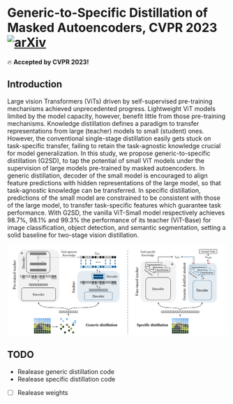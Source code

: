 # Generic-to-Specific Distillation of Masked Autoencoders, CVPR 2023 [![arXiv](https://img.shields.io/badge/arXiv-2302.14771-b31b1b.svg)](https://arxiv.org/abs/2302.14771)

🔥 **Accepted by CVPR 2023!**

## Introduction

Large vision Transformers (ViTs) driven by self-supervised pre-training mechanisms  achieved unprecedented progress. Lightweight ViT models limited by the model capacity, however, benefit little from those pre-training mechanisms. Knowledge distillation defines a paradigm to transfer representations from large (teacher) models to small (student) ones. However, the conventional single-stage distillation easily gets stuck on task-specific transfer, failing to retain the task-agnostic knowledge crucial for model generalization. In this study, we propose generic-to-specific distillation (G2SD), to tap the potential of small ViT models under the supervision of large models pre-trained by masked autoencoders. In generic distillation, decoder of the small model is encouraged to align feature predictions with hidden representations of the large model, so that task-agnostic knowledge can be transferred. In specific distillation, predictions of the small model are constrained to be consistent with those of the large model, to transfer task-specific features which guarantee task performance. With G2SD, the vanilla ViT-Small model respectively achieves 98.7%, 98.1% and 99.3% the performance of its teacher (ViT-Base) for image classification, object detection, and semantic segmentation, setting a solid baseline for two-stage vision distillation. 

![](./fig/framework.png)

## TODO

-  Realease generic distillation code
-  Realease specific distillation code
- [ ] Realease weights 

